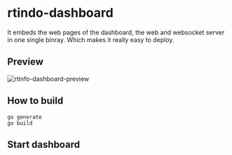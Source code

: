 # rtindo-dashboard
It embeds the web pages of the dashboard, the web and websocket server in one single binray. Which makes it really easy to deploy.

## Preview
![rtinfo-dashboard-preview](https://clea.maxux.net/screenshots/16-05-17-230035.png)

## How to build
```shell
go generate
go build
```

## Start dashboard
